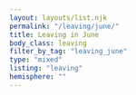 ```yaml
---
layout: layouts/list.njk
permalink: "/leaving/june/"
title: Leaving in June
body_class: leaving
filter_by_tag: "leaving_june"
type: "mixed"
listing: "leaving"
hemisphere: ""
---
```

